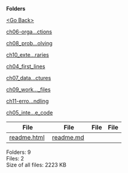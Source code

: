 **Folders**

[&lt;Go Back&gt;](../right.html)

[ch06-orga...ctions](ch06-organizing-code-with-functions/right.html)

[ch08_prob...olving](ch08_problem_solving/right.html)

[ch10_exte...raries](ch10_external_libraries/right.html)

[ch04_first_lines](ch04_first_lines/right.html)

[ch07_data...ctures](ch07_data_structures/right.html)

[ch09_work...\_files](ch09_working_with_files/right.html)

[ch11-erro...ndling](ch11-error-handling/right.html)

[ch05_inte...e_code](ch05_interactive_code/right.html)

<table><thead><tr class="header"><th><strong>File</strong></th><th><strong>File</strong></th><th><strong>File</strong></th><th><strong>File</strong></th></tr></thead><tbody><tr class="odd"><td><a href="readme.html">readme.html</a> </td><td><a href="readme.md">readme.md</a> </td><td></td><td></td></tr></tbody></table>

Folders: 9  
Files: 2  
Size of all files: 2223 KB
